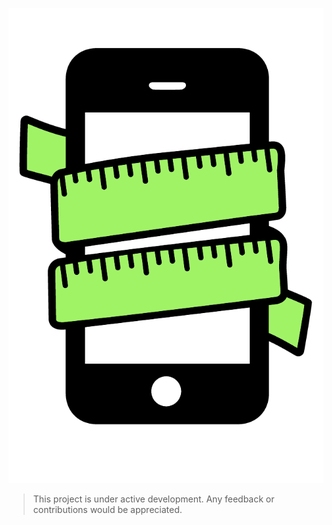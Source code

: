  ![alt text](assets/themobidev-logo-transparent.png "Title")
> This project is under active development. Any feedback or contributions would be appreciated.

